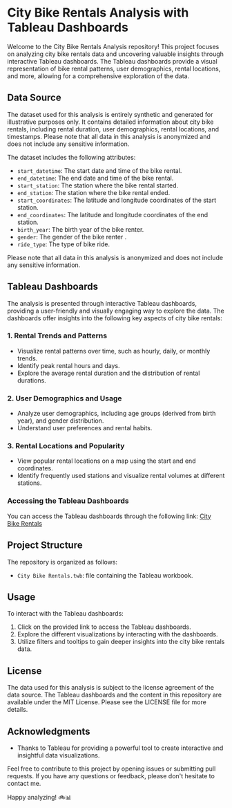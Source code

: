 # City Bike Rentals Analysis with Tableau Dashboards

Welcome to the City Bike Rentals Analysis repository! This project focuses on analyzing city bike rentals data and uncovering valuable insights through interactive Tableau dashboards. The Tableau dashboards provide a visual representation of bike rental patterns, user demographics, rental locations, and more, allowing for a comprehensive exploration of the data.

## Data Source

The dataset used for this analysis is entirely synthetic and generated for illustrative purposes only. It contains detailed information about city bike rentals, including rental duration, user demographics, rental locations, and timestamps. Please note that all data in this analysis is anonymized and does not include any sensitive information.

The dataset includes the following attributes:

- `start_datetime`: The start date and time of the bike rental.
- `end_datetime`: The end date and time of the bike rental.
- `start_station`: The station where the bike rental started.
- `end_station`: The station where the bike rental ended.
- `start_coordinates`: The latitude and longitude coordinates of the start station.
- `end_coordinates`: The latitude and longitude coordinates of the end station.
- `birth_year`: The birth year of the bike renter.
- `gender`: The gender of the bike renter .
- `ride_type`: The type of bike ride.

Please note that all data in this analysis is anonymized and does not include any sensitive information.

## Tableau Dashboards

The analysis is presented through interactive Tableau dashboards, providing a user-friendly and visually engaging way to explore the data. The dashboards offer insights into the following key aspects of city bike rentals:

### 1. Rental Trends and Patterns

- Visualize rental patterns over time, such as hourly, daily, or monthly trends.
- Identify peak rental hours and days.
- Explore the average rental duration and the distribution of rental durations.

### 2. User Demographics and Usage

- Analyze user demographics, including age groups (derived from birth year), and gender distribution.
- Understand user preferences and rental habits.

### 3. Rental Locations and Popularity

- View popular rental locations on a map using the start and end coordinates.
- Identify frequently used stations and visualize rental volumes at different stations.

### Accessing the Tableau Dashboards

You can access the Tableau dashboards through the following link: [City Bike Rentals](https://public.tableau.com/app/profile/hazeed.harshad/viz/CityBikeRentals/CityBikeRentals)

## Project Structure

The repository is organized as follows:

- `City Bike Rentals.twb`: file containing the Tableau workbook.

## Usage

To interact with the Tableau dashboards:

1. Click on the provided link to access the Tableau dashboards.
2. Explore the different visualizations by interacting with the dashboards.
3. Utilize filters and tooltips to gain deeper insights into the city bike rentals data.

## License

The data used for this analysis is subject to the license agreement of the data source. The Tableau dashboards and the content in this repository are available under the MIT License. Please see the LICENSE file for more details.

## Acknowledgments

- Thanks to Tableau for providing a powerful tool to create interactive and insightful data visualizations.

Feel free to contribute to this project by opening issues or submitting pull requests. If you have any questions or feedback, please don't hesitate to contact me.

Happy analyzing! 🚲📊
